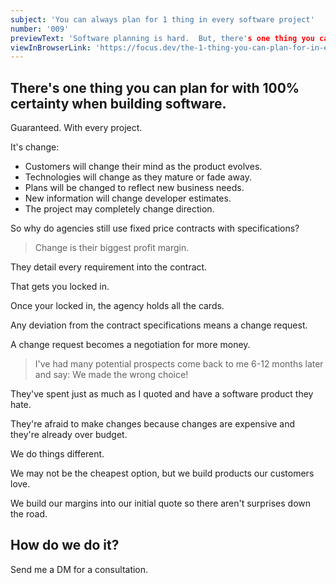 ```yaml
---
subject: 'You can always plan for 1 thing in every software project'
number: '009'
previewText: 'Software planning is hard.  But, there's one thing you can plan for with 100% certainty.'
viewInBrowserLink: 'https://focus.dev/the-1-thing-you-can-plan-for-in-every-software-project/'
---
```


## There's one thing you can plan for with 100% certainty when building software.

Guaranteed. With every project.

It's change:

- Customers will change their mind as the product evolves.
- Technologies will change as they mature or fade away.
- Plans will be changed to reflect new business needs.
- New information will change developer estimates.
- The project may completely change direction.

So why do agencies still use fixed price contracts with specifications?

> Change is their biggest profit margin.

They detail every requirement into the contract.

That gets you locked in.

Once your locked in, the agency holds all the cards.

Any deviation from the contract specifications means a change request.

A change request becomes a negotiation for more money.

> I've had many potential prospects come back to me 6-12 months later and say:  We made the wrong choice!

They've spent just as much as I quoted and have a software product they hate.

They're afraid to make changes because changes are expensive and they're already over budget.

We do things different.

We may not be the cheapest option, but we build products our customers love.

We build our margins into our initial quote so there aren't surprises down the road.

## How do we do it?

Send me a DM for a consultation.